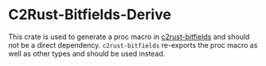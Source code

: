 # C2Rust-Bitfields-Derive

This crate is used to generate a proc macro in [c2rust-bitfields](https://github.com/immunant/c2rust/tree/master/c2rust-bitfields) and should not be a direct dependency. `c2rust-bitfields` re-exports the proc macro as well as other types and should be used instead.
